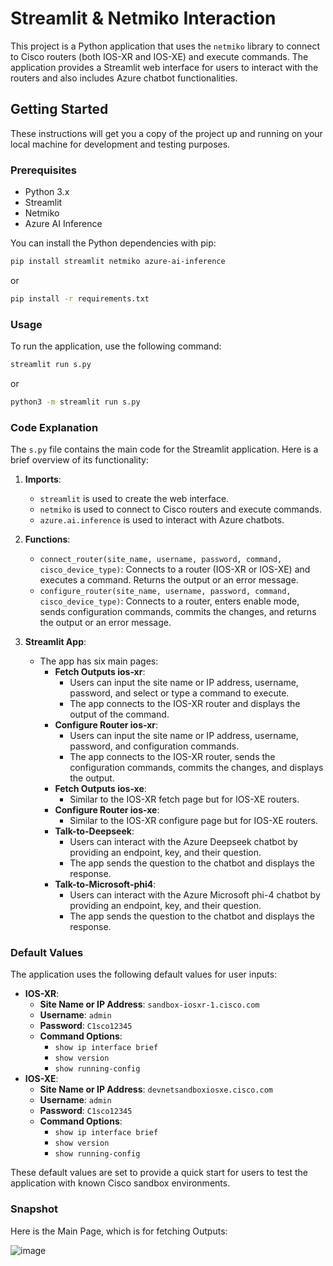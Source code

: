 # Streamlit & Netmiko Interaction

This project is a Python application that uses the `netmiko` library to connect to Cisco routers (both IOS-XR and IOS-XE) and execute commands. The application provides a Streamlit web interface for users to interact with the routers and also includes Azure chatbot functionalities.

## Getting Started

These instructions will get you a copy of the project up and running on your local machine for development and testing purposes.

### Prerequisites

- Python 3.x
- Streamlit
- Netmiko
- Azure AI Inference

You can install the Python dependencies with pip:

```sh
pip install streamlit netmiko azure-ai-inference
```
or 
```sh
pip install -r requirements.txt
```

### Usage
To run the application, use the following command:

```sh
streamlit run s.py
```
or 
```sh
python3 -m streamlit run s.py
```

### Code Explanation

The `s.py` file contains the main code for the Streamlit application. Here is a brief overview of its functionality:

1. **Imports**:
    - `streamlit` is used to create the web interface.
    - `netmiko` is used to connect to Cisco routers and execute commands.
    - `azure.ai.inference` is used to interact with Azure chatbots.

2. **Functions**:
    - `connect_router(site_name, username, password, command, cisco_device_type)`: Connects to a router (IOS-XR or IOS-XE) and executes a command. Returns the output or an error message.
    - `configure_router(site_name, username, password, command, cisco_device_type)`: Connects to a router, enters enable mode, sends configuration commands, commits the changes, and returns the output or an error message.

3. **Streamlit App**:
    - The app has six main pages:
        - **Fetch Outputs ios-xr**:
            - Users can input the site name or IP address, username, password, and select or type a command to execute.
            - The app connects to the IOS-XR router and displays the output of the command.
        - **Configure Router ios-xr**:
            - Users can input the site name or IP address, username, password, and configuration commands.
            - The app connects to the IOS-XR router, sends the configuration commands, commits the changes, and displays the output.
        - **Fetch Outputs ios-xe**:
            - Similar to the IOS-XR fetch page but for IOS-XE routers.
        - **Configure Router ios-xe**:
            - Similar to the IOS-XR configure page but for IOS-XE routers.
        - **Talk-to-Deepseek**:
            - Users can interact with the Azure Deepseek chatbot by providing an endpoint, key, and their question.
            - The app sends the question to the chatbot and displays the response.
        - **Talk-to-Microsoft-phi4**:
            - Users can interact with the Azure Microsoft phi-4 chatbot by providing an endpoint, key, and their question.
            - The app sends the question to the chatbot and displays the response.

### Default Values

The application uses the following default values for user inputs:

- **IOS-XR**:
    - **Site Name or IP Address**: `sandbox-iosxr-1.cisco.com`
    - **Username**: `admin`
    - **Password**: `C1sco12345`
    - **Command Options**: 
        - `show ip interface brief`
        - `show version`
        - `show running-config`
- **IOS-XE**:
    - **Site Name or IP Address**: `devnetsandboxiosxe.cisco.com`
    - **Username**: `admin`
    - **Password**: `C1sco12345`
    - **Command Options**: 
        - `show ip interface brief`
        - `show version`
        - `show running-config`

These default values are set to provide a quick start for users to test the application with known Cisco sandbox environments.

### Snapshot
Here is the Main Page, which is for fetching Outputs:

![image](https://github.com/dipankarshaw/streamlit-config-get/assets/61518346/ab6f68d7-4ca5-4bdf-9089-c2d5d144ac3a)